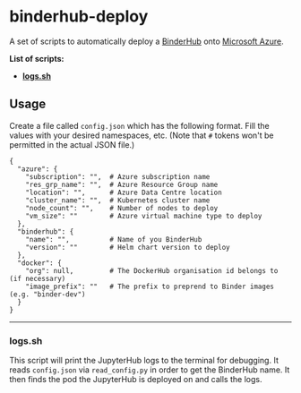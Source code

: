 # binderhub-deploy

A set of scripts to automatically deploy a [BinderHub](https://binderhub.readthedocs.io/en/latest/index.html) onto [Microsoft Azure](https://azure.microsoft.com/en-gb/).

**List of scripts:**
* [**logs.sh**](#logs.sh)

## Usage

Create a file called `config.json` which has the following format.
Fill the values with your desired namespaces, etc.
(Note that `#` tokens won't be permitted in the actual JSON file.)

```
{
  "azure": {
    "subscription": "",  # Azure subscription name
    "res_grp_name": "",  # Azure Resource Group name
    "location": "",      # Azure Data Centre location
    "cluster_name": "",  # Kubernetes cluster name
    "node_count": "",    # Number of nodes to deploy
    "vm_size": ""        # Azure virtual machine type to deploy
  },
  "binderhub": {
    "name": "",          # Name of you BinderHub
    "version": ""        # Helm chart version to deploy
  },
  "docker": {
    "org": null,         # The DockerHub organisation id belongs to (if necessary)
    "image_prefix": ""   # The prefix to preprend to Binder images (e.g. "binder-dev")
  }
}
```

---

### logs.sh

This script will print the JupyterHub logs to the terminal for debugging.
It reads `config.json` via `read_config.py` in order to get the BinderHub name.
It then finds the pod the JupyterHub is deployed on and calls the logs.
